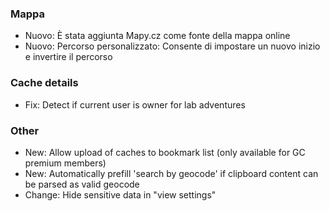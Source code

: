  
### Mappa
- Nuovo: È stata aggiunta Mapy.cz come fonte della mappa online
- Nuovo: Percorso personalizzato: Consente di impostare un nuovo inizio e invertire il percorso

### Cache details
- Fix: Detect if current user is owner for lab adventures

### Other
- New: Allow upload of caches to bookmark list (only available for GC premium members)
- New: Automatically prefill 'search by geocode' if clipboard content can be parsed as valid geocode
- Change: Hide sensitive data in "view settings"
